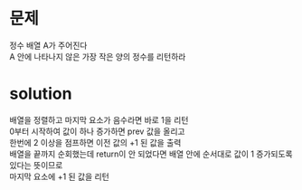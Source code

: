 # 문제

정수 배열 A가 주어진다  
A 안에 나타나지 않은 가장 작은 양의 정수를 리턴하라  

# solution

배열을 정렬하고 마지막 요소가 음수라면 바로 1을 리턴  
0부터 시작하여 값이 하나 증가하면 prev 값을 올리고  
한번에 2 이상을 점프하면 이전 값의 +1 된 값을 출력  
배열을 끝까지 순회했는데 return이 안 되었다면 배열 안에 순서대로 값이 1 증가되도록 있다는 뜻이므로  
마지막 요소에 +1 된 값을 리턴   
